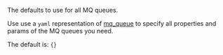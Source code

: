 The defaults to use for all MQ queues.

Use use a `yaml` representation of [mq_queue](/docs/mq_config/mq_queue.html) to specify all properties and params of the MQ queues you need. 

The default is: `{}`